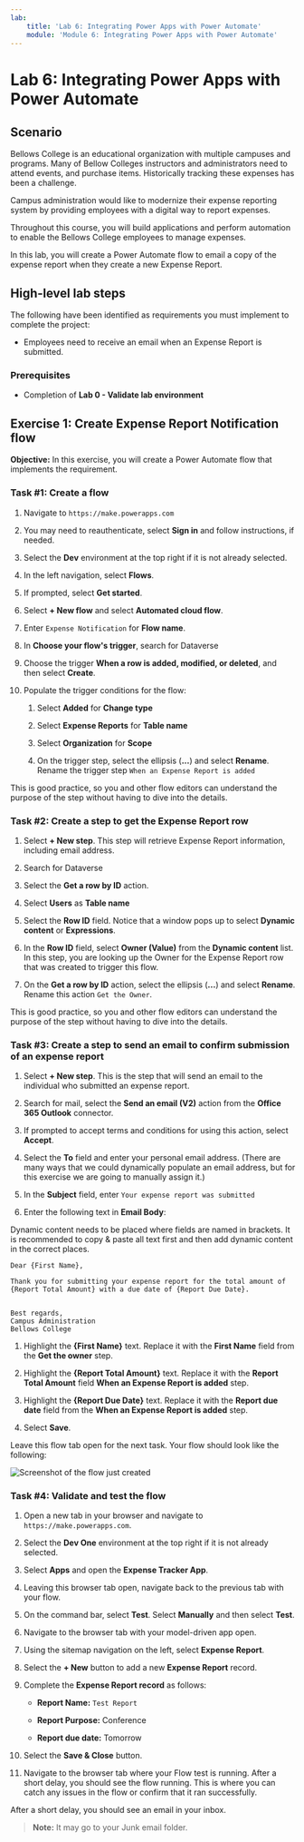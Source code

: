 ```yaml
---
lab:
    title: 'Lab 6: Integrating Power Apps with Power Automate'
    module: 'Module 6: Integrating Power Apps with Power Automate'
---
```


# Lab 6: Integrating Power Apps with Power Automate


## Scenario

Bellows College is an educational organization with multiple campuses and programs. Many of Bellow Colleges instructors and administrators need to attend events, and purchase items. Historically tracking these expenses has been a challenge. 

Campus administration would like to modernize their expense reporting system by providing employees with a digital way to report expenses. 

Throughout this course, you will build applications and perform automation to enable the Bellows College employees to manage expenses. 

In this lab, you will create a Power Automate flow to email a copy of the expense report when they create a new Expense Report.

## High-level lab steps

The following have been identified as requirements you must implement to complete the project:

- Employees need to receive an email when an Expense Report is submitted. 

### Prerequisites

- Completion of **Lab 0 - Validate lab environment**

## Exercise 1: Create Expense Report Notification flow

**Objective:** In this exercise, you will create a Power Automate flow that implements the requirement. 

### Task #1: Create a flow

1. Navigate to `https://make.powerapps.com`

1. You may need to reauthenticate, select **Sign in** and follow instructions, if needed.

1. Select the **Dev** environment at the top right if it is not already selected.

1. In the left navigation, select **Flows**.

1. If prompted, select **Get started**.

1. Select **+ New flow** and select **Automated cloud flow**.

1. Enter `Expense Notification` for **Flow name**.

1. In **Choose your flow's trigger**, search for Dataverse

1. Choose the trigger **When a row is added, modified, or deleted**, and then select **Create**.

1. Populate the trigger conditions for the flow:

    1. Select **Added** for **Change type**
    
    1. Select **Expense Reports** for **Table name**

    1. Select **Organization** for **Scope**

    1. On the trigger step, select the ellipsis (**...**) and select **Rename**. Rename the trigger step `When an Expense Report is added` 

This is good practice, so you and other flow editors can understand the purpose of the step without having to dive into the details.

### Task #2: Create a step to get the Expense Report row

1. Select **+ New step**. This step will retrieve Expense Report information, including email address.

1. Search for Dataverse

1. Select the **Get a row by ID** action.

1. Select **Users** as **Table name**

1. Select the **Row ID** field. Notice that a window pops up to select **Dynamic content** or **Expressions**.

1. In the **Row ID** field, select **Owner (Value)** from the **Dynamic content** list. In this step, you are looking up the Owner for the Expense Report row that was created to trigger this flow. 

1. On the **Get a row by ID** action, select the ellipsis (**...**) and select **Rename**. Rename this action `Get the Owner`.

This is good practice, so you and other flow editors can understand the purpose of the step without having to dive into the details.

### Task #3: Create a step to send an email to confirm submission of an expense report

1. Select **+ New step**. This is the step that will send an email to the individual who submitted an expense report.

1. Search for mail, select the **Send an email (V2)** action from the **Office 365 Outlook** connector.

1. If prompted to accept terms and conditions for using this action, select **Accept**.

1. Select the **To** field and enter your personal email address. (There are many ways that we could dynamically populate an email address, but for this exercise we are going to manually assign it.)  

1. In the **Subject** field, enter `Your expense report was submitted`

1. Enter the following text in **Email Body**:

Dynamic content needs to be placed where fields are named in brackets. It is recommended to copy & paste all text first and then add dynamic content in the correct places.

    Dear {First Name},
    
    Thank you for submitting your expense report for the total amount of {Report Total Amount} with a due date of {Report Due Date}.
    
     
    Best regards,
    Campus Administration
    Bellows College

1. Highlight the **{First Name}** text. Replace it with the **First Name** field from the **Get the owner** step.

1. Highlight the **{Report Total Amount}** text. Replace it with the **Report Total Amount** field **When an Expense Report is added** step.

1. Highlight the **{Report Due Date}** text. Replace it with the **Report due date** field from the **When an Expense Report is added** step.

1. Select **Save**.

Leave this flow tab open for the next task. Your flow should look like the following:

![Screenshot of the flow just created](../Media/create-an-automated-solution.png)

### Task #4: Validate and test the flow

1. Open a new tab in your browser and navigate to `https://make.powerapps.com`.

1. Select the **Dev One** environment at the top right if it is not already selected.

1. Select **Apps** and open the **Expense Tracker App**.

1. Leaving this browser tab open, navigate back to the previous tab with your flow.

1. On the command bar, select **Test**. Select **Manually** and then select **Test**.

1. Navigate to the browser tab with your model-driven app open.

1. Using the sitemap navigation on the left, select **Expense Report**.

1. Select the **+ New** button to add a new **Expense Report** record.

1. Complete the **Expense Report record** as follows:

	- **Report Name:** `Test Report`

    - **Report Purpose:** Conference

	- **Report due date:** Tomorrow

1. Select the **Save &amp; Close** button.

1. Navigate to the browser tab where your Flow test is running. After a short delay, you should see the flow running. This is where you can catch any issues in the flow or confirm that it ran successfully.

After a short delay, you should see an email in your inbox. 

>**Note:** It may go to your Junk email folder.

